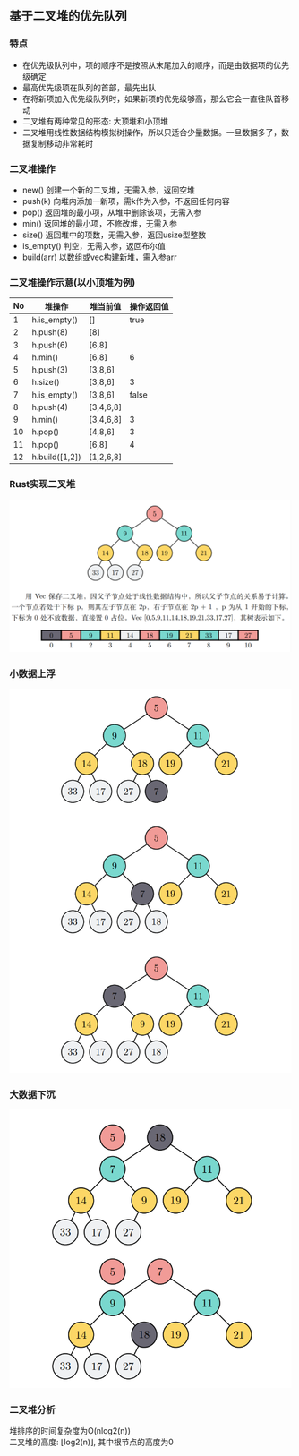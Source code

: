 ## 基于二叉堆的优先队列
### 特点
- 在优先级队列中，项的顺序不是按照从末尾加入的顺序，而是由数据项的优先级确定
- 最高优先级项在队列的首部，最先出队
- 在将新项加入优先级队列时，如果新项的优先级够高，那么它会一直往队首移动
- 二叉堆有两种常见的形态: 大顶堆和小顶堆
- 二叉堆用线性数据结构模拟树操作，所以只适合少量数据。一旦数据多了，数据复制移动非常耗时

### 二叉堆操作
- new() 创建一个新的二叉堆，无需入参，返回空堆
- push(k) 向堆内添加一新项，需k作为入参，不返回任何内容
- pop() 返回堆的最小项，从堆中删除该项，无需入参
- min() 返回堆的最小项，不修改堆，无需入参
- size() 返回堆中的项数，无需入参，返回usize型整数
- is_empty() 判空，无需入参，返回布尔值
- build(arr) 以数组或vec构建新堆，需入参arr

### 二叉堆操作示意(以小顶堆为例)
| No | 堆操作            | 堆当前值      | 操作返回值 |
|----|----------------|-----------|-------|
| 1  | h.is_empty()   | []        | true  |
| 2  | h.push(8)      | [8]       |       |
| 3  | h.push(6)      | [6,8]     |       |
| 4  | h.min()        | [6,8]     | 6     |
| 5  | h.push(3)      | [3,8,6]   |       |
| 6  | h.size()       | [3,8,6]   | 3     |
| 7  | h.is_empty()   | [3,8,6]   | false |
| 8  | h.push(4)      | [3,4,6,8] |       |
| 9  | h.min()        | [3,4,6,8] | 3     |
| 10 | h.pop()        | [4,8,6]   | 3     |
| 11 | h.pop()        | [6,8]     | 4     |
| 12 | h.build([1,2]) | [1,2,6,8] |       |

### Rust实现二叉堆
![binary heap](../../../assets/binary_heap.png)

### 小数据上浮
![small data float](../../../assets/small_data_float.png)

### 大数据下沉
![big data sink](../../../assets/big_data_sink.png)

### 二叉堆分析
堆排序的时间复杂度为O(nlog2(n))   
二叉堆的高度: ⌊log2(n)⌋, 其中根节点的高度为0
